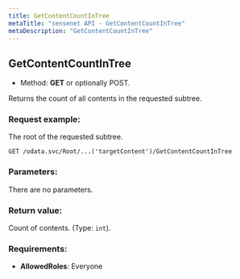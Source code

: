 ```yaml
---
title: GetContentCountInTree
metaTitle: "sensenet API - GetContentCountInTree"
metaDescription: "GetContentCountInTree"
---
```


## GetContentCountInTree
- Method: **GET** or optionally POST.

Returns the count of all contents in the requested subtree.

### Request example:
The root of the requested subtree.
```
GET /odata.svc/Root/...('targetContent')/GetContentCountInTree
```
### Parameters:
There are no parameters.

### Return value:
Count of contents. (Type: `int`).

### Requirements:
- **AllowedRoles**: Everyone

